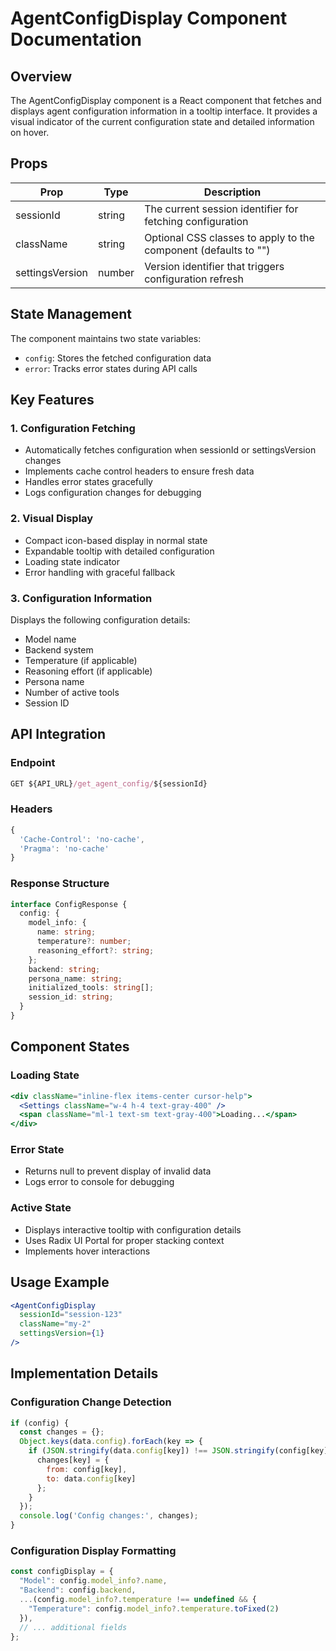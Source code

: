# AgentConfigDisplay Component Documentation

## Overview
The AgentConfigDisplay component is a React component that fetches and displays agent configuration information in a tooltip interface. It provides a visual indicator of the current configuration state and detailed information on hover.

## Props

| Prop | Type | Description |
|------|------|-------------|
| sessionId | string | The current session identifier for fetching configuration |
| className | string | Optional CSS classes to apply to the component (defaults to "") |
| settingsVersion | number | Version identifier that triggers configuration refresh |

## State Management

The component maintains two state variables:
- `config`: Stores the fetched configuration data
- `error`: Tracks error states during API calls

## Key Features

### 1. Configuration Fetching
- Automatically fetches configuration when sessionId or settingsVersion changes
- Implements cache control headers to ensure fresh data
- Handles error states gracefully
- Logs configuration changes for debugging

### 2. Visual Display
- Compact icon-based display in normal state
- Expandable tooltip with detailed configuration
- Loading state indicator
- Error handling with graceful fallback

### 3. Configuration Information
Displays the following configuration details:
- Model name
- Backend system
- Temperature (if applicable)
- Reasoning effort (if applicable)
- Persona name
- Number of active tools
- Session ID

## API Integration

### Endpoint
```javascript
GET ${API_URL}/get_agent_config/${sessionId}
```

### Headers
```javascript
{
  'Cache-Control': 'no-cache',
  'Pragma': 'no-cache'
}
```

### Response Structure
```typescript
interface ConfigResponse {
  config: {
    model_info: {
      name: string;
      temperature?: number;
      reasoning_effort?: string;
    };
    backend: string;
    persona_name: string;
    initialized_tools: string[];
    session_id: string;
  }
}
```

## Component States

### Loading State
```jsx
<div className="inline-flex items-center cursor-help">
  <Settings className="w-4 h-4 text-gray-400" />
  <span className="ml-1 text-sm text-gray-400">Loading...</span>
</div>
```

### Error State
- Returns null to prevent display of invalid data
- Logs error to console for debugging

### Active State
- Displays interactive tooltip with configuration details
- Uses Radix UI Portal for proper stacking context
- Implements hover interactions

## Usage Example

```jsx
<AgentConfigDisplay
  sessionId="session-123"
  className="my-2"
  settingsVersion={1}
/>
```

## Implementation Details

### Configuration Change Detection
```javascript
if (config) {
  const changes = {};
  Object.keys(data.config).forEach(key => {
    if (JSON.stringify(data.config[key]) !== JSON.stringify(config[key])) {
      changes[key] = {
        from: config[key],
        to: data.config[key]
      };
    }
  });
  console.log('Config changes:', changes);
}
```

### Configuration Display Formatting
```javascript
const configDisplay = {
  "Model": config.model_info?.name,
  "Backend": config.backend,
  ...(config.model_info?.temperature !== undefined && {
    "Temperature": config.model_info?.temperature.toFixed(2)
  }),
  // ... additional fields
};
```
